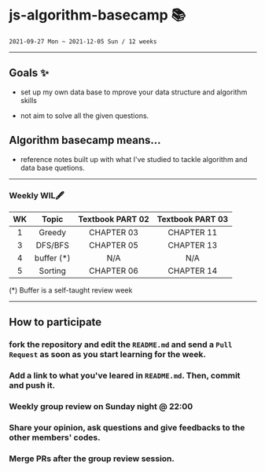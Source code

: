 # js-algorithm-basecamp 📚

`2021-09-27 Mon ~ 2021-12-05 Sun / 12 weeks`

---

## Goals ✨

- set up my own data base to mprove your data structure and algorithm skills

- not aim to solve all the given questions.

## Algorithm basecamp means...

- reference notes built up with what I've studied to tackle algorithm and data base quetions.
---

### Weekly WIL🖋

| WK |      Topic        | Textbook PART 02 | Textbook PART 03 |
| :--: | :-----------------: | :------------: | :------------: |
|  1   |       Greedy       |   CHAPTER 03   |   CHAPTER 11   ||
|  3   |       DFS/BFS       |   CHAPTER 05   |   CHAPTER 13   |
|  4   |      buffer (\*)      |      N/A       |      N/A       |
|  5   |        Sorting         |   CHAPTER 06   |   CHAPTER 14   |


(\*) Buffer is a self-taught review week

---


## How to participate

### fork the repository and edit the `README.md` and send a `Pull Request` as soon as you start learning for the week.

### Add a link to what you've leared in `README.md`. Then, commit and push it.

### Weekly group review on Sunday night @ 22:00 

### Share your opinion, ask questions and give feedbacks to the other members' codes.

### Merge PRs after the group review session.

